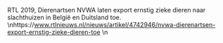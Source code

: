 RTL 2019, Dierenartsen NVWA laten export ernstig zieke dieren naar slachthuizen in België en Duitsland toe. \nhttps://www.rtlnieuws.nl/nieuws/artikel/4742946/nvwa-dierenartsen-export-ernstig-zieke-dieren-toe \n